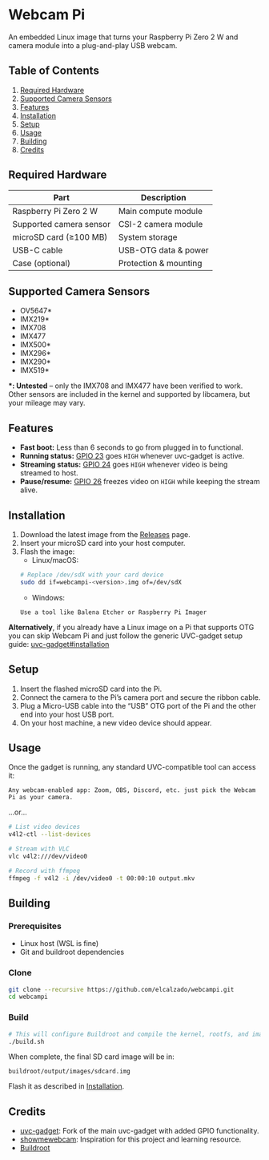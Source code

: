 # Webcam Pi

An embedded Linux image that turns your Raspberry Pi Zero 2 W and camera module into a plug-and-play USB webcam.

## Table of Contents

1. [Required Hardware](#required-hardware)
2. [Supported Camera Sensors](#supported-camera-sensors)
3. [Features](#features)
4. [Installation](#installation)
5. [Setup](#setup)
6. [Usage](#usage)
7. [Building](#building)
8. [Credits](#credits)

## Required Hardware

| Part                    | Description           |
| ----------------------- | --------------------- |
| Raspberry Pi Zero 2 W   | Main compute module   |
| Supported camera sensor | CSI-2 camera module   |
| microSD card (≥100 MB)  | System storage        |
| USB-C cable         	  | USB-OTG data & power  |
| Case (optional)         | Protection & mounting |

## Supported Camera Sensors

- OV5647\*
- IMX219\*
- IMX708
- IMX477
- IMX500\*
- IMX296\*
- IMX290\*
- IMX519\*

**\*: Untested** – only the IMX708 and IMX477 have been verified to work. Other sensors are included in the kernel and supported by libcamera, but your mileage may vary.

## Features

- **Fast boot:** Less than 6 seconds to go from plugged in to functional.
- **Running status:** [GPIO 23](https://pinout.xyz/pinout/pin16_gpio23) goes `HIGH` whenever uvc-gadget is active.
- **Streaming status:** [GPIO 24](https://pinout.xyz/pinout/pin18_gpio24) goes `HIGH` whenever video is being streamed to host.
- **Pause/resume:** [GPIO 26](https://pinout.xyz/pinout/pin37_gpio26) freezes video on `HIGH` while keeping the stream alive.

## Installation

1. Download the latest image from the [Releases](https://github.com/elcalzado/webcampi/releases) page.
2. Insert your microSD card into your host computer.
3. Flash the image:
	- Linux/macOS:
   ```bash
   # Replace /dev/sdX with your card device
   sudo dd if=webcampi-<version>.img of=/dev/sdX
   ```
	- Windows:
   ```
   Use a tool like Balena Etcher or Raspberry Pi Imager
   ```

**Alternatively**, if you already have a Linux image on a Pi that supports OTG you can skip Webcam Pi and just follow the generic UVC-gadget setup guide: [uvc-gadget#installation](https://github.com/elcalzado/uvc-gadget#Installation)

## Setup

1. Insert the flashed microSD card into the Pi.
2. Connect the camera to the Pi’s camera port and secure the ribbon cable.
3. Plug a Micro-USB cable into the “USB” OTG port of the Pi and the other end into your host USB port.
4. On your host machine, a new video device should appear.

## Usage

Once the gadget is running, any standard UVC-compatible tool can access it:

```
Any webcam-enabled app: Zoom, OBS, Discord, etc. just pick the Webcam Pi as your camera.
```
...or...
```bash
# List video devices
v4l2‐ctl --list-devices

# Stream with VLC
vlc v4l2:///dev/video0

# Record with ffmpeg
ffmpeg -f v4l2 -i /dev/video0 -t 00:00:10 output.mkv
```

## Building

### Prerequisites

- Linux host (WSL is fine)
- Git and buildroot dependencies

### Clone

```bash
git clone --recursive https://github.com/elcalzado/webcampi.git
cd webcampi
```

### Build

```bash
# This will configure Buildroot and compile the kernel, rootfs, and image
./build.sh
```

When complete, the final SD card image will be in:

```
buildroot/output/images/sdcard.img
```

Flash it as described in [Installation](#installation).

## Credits

- [uvc-gadget](https://github.com/elcalzado/uvc-gadget): Fork of the main uvc-gadget with added GPIO functionality.
- [showmewebcam](https://github.com/showmewebcam/showmewebcam): Inspiration for this project and learning resource.
- [Buildroot](https://gitlab.com/buildroot.org/buildroot)
